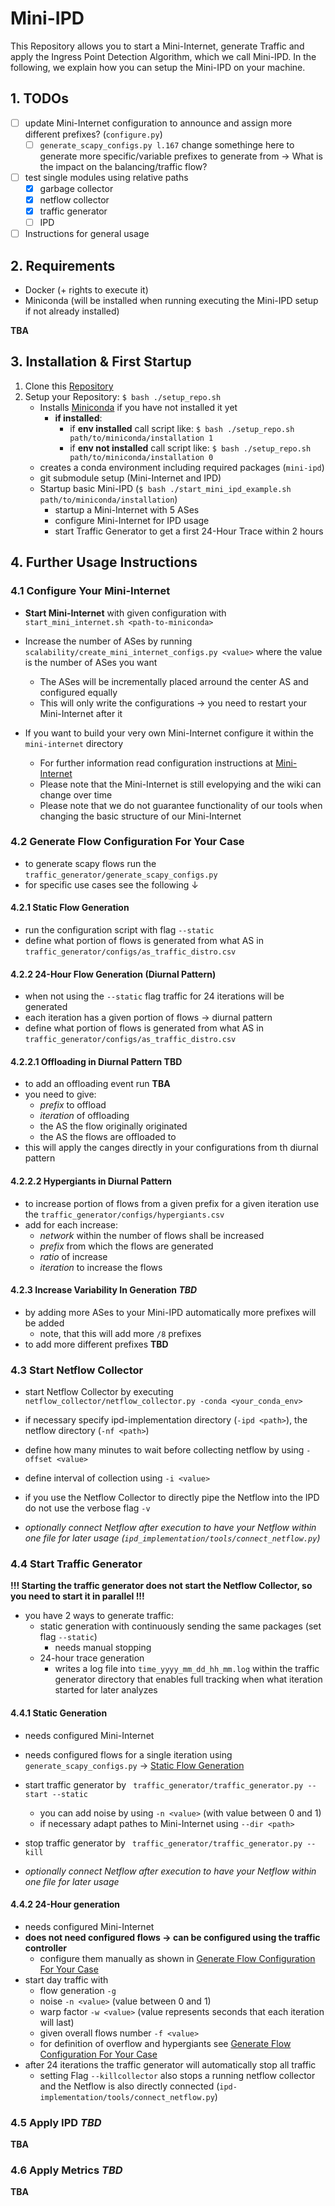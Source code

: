# Mini-IPD

This Repository allows you to start a Mini-Internet, generate Traffic and apply the Ingress Point Detection Algorithm, which we call Mini-IPD. In the following, we explain how you can setup the Mini-IPD on your machine.

## 1. TODOs

- [ ] update Mini-Internet configuration to announce and assign more different prefixes? (`configure.py`)
    - [ ] `generate_scapy_configs.py l.167` change somethinge here to generate more specific/variable prefixes to generate from -> What is the impact on the balancing/traffic flow?

- [ ] test single modules using relative paths
    - [x] garbage collector
    - [x] netflow collector
    - [x] traffic generator
    - [ ] IPD
- [ ] Instructions for general usage

## 2. Requirements

- Docker (+ rights to execute it)
- Miniconda (will be installed when running executing the Mini-IPD setup if not already installed)

**TBA**

## 3. Installation & First Startup

1. Clone this [Repository](https://git.informatik.tu-cottbus.de/bergmmax/mini-ipd.git)
2. Setup your Repository: `$ bash ./setup_repo.sh`
    - Installs [Miniconda](https://docs.conda.io/projects/miniconda/en/latest/index.html#) if you have not installed it yet
        - **if installed**:
            - if **env installed** call script like: `$ bash ./setup_repo.sh path/to/miniconda/installation 1`
            - if **env not installed** call script like: `$ bash ./setup_repo.sh path/to/miniconda/installation 0`
    - creates a conda environment including required packages (`mini-ipd`)
    - git submodule setup (Mini-Internet and IPD)
    - Startup basic Mini-IPD (`$ bash ./start_mini_ipd_example.sh path/to/miniconda/installation`)
        - startup a Mini-Internet with 5 ASes
        - configure Mini-Internet for IPD usage
        - start Traffic Generator to get a first 24-Hour Trace within 2 hours

## 4. Further Usage Instructions

### 4.1 Configure Your Mini-Internet

- **Start Mini-Internet** with given configuration with `start_mini_internet.sh <path-to-miniconda>`

- Increase the number of ASes by running `scalability/create_mini_internet_configs.py <value>` where the value is the number of ASes you want
    - The ASes will be incrementally placed arround the center AS and configured equally
    - This will only write the configurations $\rightarrow$ you need to restart your Mini-Internet after it

- If you want to build your very own Mini-Internet configure it within the `mini-internet` directory
    - For further information read configuration instructions at [Mini-Internet](https://github.com/nsg-ethz/mini_internet_project/wiki)
    - Please note that the Mini-Internet is still evelopying and the wiki can change over time
    - Please note that we do not guarantee functionality of our tools when changing the basic structure of our Mini-Internet

### 4.2 Generate Flow Configuration For Your Case

- to generate scapy flows run the `traffic_generator/generate_scapy_configs.py`
- for specific use cases see the following $\downarrow$

#### 4.2.1 Static Flow Generation

- run the configuration script with flag `--static`
- define what portion of flows is generated from what AS in `traffic_generator/configs/as_traffic_distro.csv`

#### 4.2.2 24-Hour Flow Generation (Diurnal Pattern)

- when not using the `--static` flag traffic for 24 iterations will be generated
- each iteration has a given portion of flows $\rightarrow$ diurnal pattern
- define what portion of flows is generated from what AS in `traffic_generator/configs/as_traffic_distro.csv`

#### 4.2.2.1 Offloading in Diurnal Pattern **TBD**

- to add an offloading event run **TBA**
- you need to give:
    - *prefix* to offload
    - *iteration* of offloading
    - the AS the flow originally originated
    - the AS the flows are offloaded to
- this will apply the canges directly in your configurations from th diurnal pattern

#### 4.2.2.2 Hypergiants in Diurnal Pattern

- to increase portion of flows from a given prefix for a given iteration use the `traffic_generator/configs/hypergiants.csv`
- add for each increase:
    - *network* within the number of flows shall be increased
    - *prefix* from which the flows are generated
    - *ratio* of increase
    - *iteration* to increase the flows

#### 4.2.3 Increase Variability In Generation *TBD*

- by adding more ASes to your Mini-IPD automatically more prefixes will be added
    - note, that this will add more `/8` prefixes
- to add more different prefixes **TBD**

### 4.3 Start Netflow Collector

- start Netflow Collector by executing `netflow_collector/netflow_collector.py -conda <your_conda_env>`
- if necessary specify ipd-implementation directory (`-ipd <path>`), the netflow directory (`-nf <path>`)
- define how many minutes to wait before collecting netflow by using `-offset <value>`
- define interval of collection using `-i <value>`

- if you use the Netflow Collector to directly pipe the Netflow into the IPD do not use the verbose flag `-v`

- *optionally connect Netflow after execution to have your Netflow within one file for later usage (`ipd_implementation/tools/connect_netflow.py`)*


### 4.4 Start Traffic Generator

**!!! Starting the traffic generator does not start the Netflow Collector, so you need to start it in parallel !!!**

- you have 2 ways to generate traffic:
    - static generation with continuously sending the same packages (set flag `--static`)
        - needs manual stopping
    - 24-hour trace generation
        - writes a log file into `time_yyyy_mm_dd_hh_mm.log` within the traffic generator directory that enables full tracking when what iteration started for later analyzes

#### 4.4.1 Static Generation

- needs configured Mini-Internet
- needs configured flows for a single iteration using `generate_scapy_configs.py` $\rightarrow$ [Static Flow Generation](#421-static-flow-generation)
- start traffic generator by ` traffic_generator/traffic_generator.py --start --static`
    - you can add noise by using `-n <value>` (with value between 0 and 1)
    - if necessary adapt pathes to Mini-Internet using `--dir <path>`
- stop traffic generator by ` traffic_generator/traffic_generator.py --kill`

- *optionally connect Netflow after execution to have your Netflow within one file for later usage*

#### 4.4.2 24-Hour generation

- needs configured Mini-Internet
- **does not need configured flows $\rightarrow$ can be configured using the traffic controller**
    - configure them manually as shown in [Generate Flow Configuration For Your Case](#42-generate-flow-configuration-for-your-case)
- start day traffic with
    - flow generation `-g`
    - noise `-n <value>` (value between 0 and 1)
    - warp factor `-w <value>` (value represents seconds that each iteration will last)
    - given overall flows number `-f <value>`
    - for definition of overflow and hypergiants see [Generate Flow Configuration For Your Case](#42-generate-flow-configuration-for-your-case)
- after 24 iterations the traffic generator will automatically stop all traffic
    - setting Flag `--killcollector` also stops a running netflow collector and the Netflow is also directly connected (`ipd-implementation/tools/connect_netflow.py`)

### 4.5 Apply IPD *TBD*

**TBA**

### 4.6 Apply Metrics *TBD*

**TBA**
